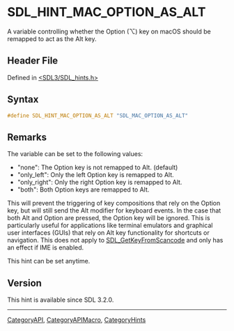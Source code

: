# SDL_HINT_MAC_OPTION_AS_ALT

A variable controlling whether the Option (⌥) key on macOS should be remapped to act as the Alt key.

## Header File

Defined in [<SDL3/SDL_hints.h>](https://github.com/libsdl-org/SDL/blob/main/include/SDL3/SDL_hints.h)

## Syntax

```c
#define SDL_HINT_MAC_OPTION_AS_ALT "SDL_MAC_OPTION_AS_ALT"
```

## Remarks

The variable can be set to the following values:

- "none": The Option key is not remapped to Alt. (default)
- "only_left": Only the left Option key is remapped to Alt.
- "only_right": Only the right Option key is remapped to Alt.
- "both": Both Option keys are remapped to Alt.

This will prevent the triggering of key compositions that rely on the
Option key, but will still send the Alt modifier for keyboard events. In
the case that both Alt and Option are pressed, the Option key will be
ignored. This is particularly useful for applications like terminal
emulators and graphical user interfaces (GUIs) that rely on Alt key
functionality for shortcuts or navigation. This does not apply to
[SDL_GetKeyFromScancode](SDL_GetKeyFromScancode) and only has an effect if
IME is enabled.

This hint can be set anytime.

## Version

This hint is available since SDL 3.2.0.





----
[CategoryAPI](CategoryAPI), [CategoryAPIMacro](CategoryAPIMacro), [CategoryHints](CategoryHints)


